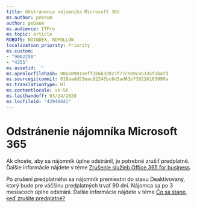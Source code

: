 ```yaml
---
title: Odstránenie nájomníka Microsoft 365
ms.author: pebaum
author: pebaum
ms.audience: ITPro
ms.topic: article
ROBOTS: NOINDEX, NOFOLLOW
localization_priority: Priority
ms.custom:
- "9002250"
- "4355"
ms.assetid: ''
ms.openlocfilehash: 906a8901aeff2b6b3d927f77c989c45335f3b4fd
ms.sourcegitcommit: 018aadd53eac92248bc6d5ad63b739216103090a
ms.translationtype: HT
ms.contentlocale: sk-SK
ms.lasthandoff: 03/24/2020
ms.locfileid: "42940441"
---
```

# <a name="delete-microsoft-365-tenant"></a>Odstránenie nájomníka Microsoft 365

Ak chcete, aby sa nájomník úplne odstránil, je potrebné zrušiť predplatné. Ďalšie informácie nájdete v téme [Zrušenie služieb Office 365 for business](https://docs.microsoft.com/microsoft-365/commerce/subscriptions/cancel-your-subscription?view=o365-worldwide). 
 
Po zrušení predplatného sa nájomník premiestni do stavu Deaktivovaný, ktorý bude pre väčšinu predplatných trvať 90 dní. Nájomca sa po 3 mesiacoch úplne odstráni. Ďalšie informácie nájdete v téme [Čo sa stane, keď zrušíte predplatné?](https://docs.microsoft.com/microsoft-365/commerce/subscriptions/cancel-your-subscription?view=o365-worldwide#what-happens-when-you-cancel-a-subscription)
